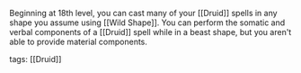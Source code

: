 Beginning at 18th level, you can cast many of your [[Druid]] spells in any shape you assume using [[Wild Shape]]. You can perform the somatic and verbal components of a [[Druid]] spell while in a beast shape, but you aren't able to provide material components.

tags: [[Druid]]